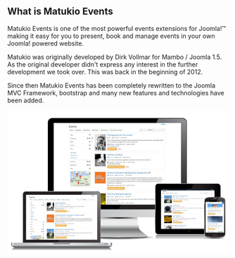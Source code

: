## What is Matukio Events

Matukio Events is one of the most powerful events extensions for Joomla!™ making it easy for you to present, book and manage events in your own Joomla! powered website.

Matukio was originally developed by Dirk Vollmar for Mambo / Joomla 1.5. As the original developer didn't express any interest in the further development we took over. This was back in the beginning of 2012. 

Since then Matukio Events has been completely rewritten to the Joomla MVC Framework, bootstrap and many new features and technologies have been added.

![](matukio-responsive.png)